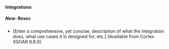 
#### Integrations

##### New: Resec

- [Enter a comprehensive, yet concise, description of what the integration does, what use cases it is designed for, etc.] (Available from Cortex XSOAR 6.8.0).
